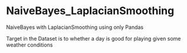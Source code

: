 # NaiveBayes_LaplacianSmoothing

NaiveBayes with LaplacianSmoothing using only Pandas 

Target in the Dataset is to whether a day is good for playing given some weather conditions 
